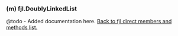 ### (m) fjl.DoublyLinkedList
@todo - Added documentation here.
[Back to fjl direct members and methods list.](#members-and-methods)
